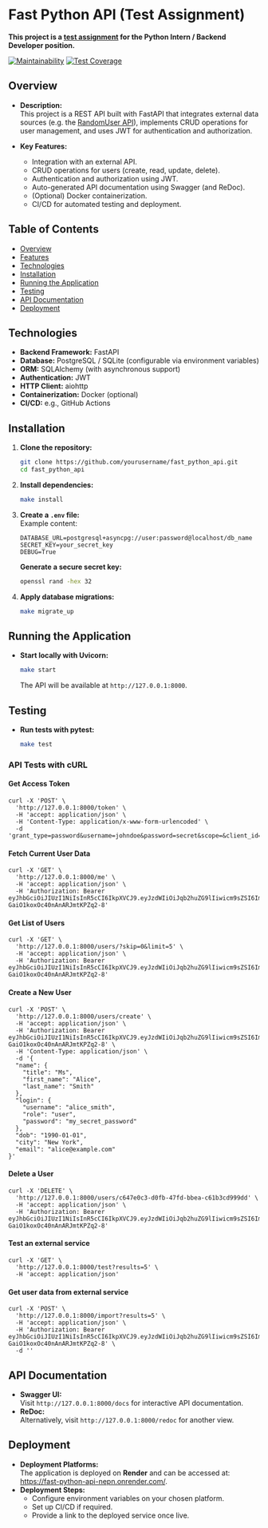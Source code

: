 # Fast Python API (Test Assignment)

**This project is a [test assignment](https://basalt-crabapple-753.notion.site/Python-150fd978e02c800b91b3eabcb85a57b0) for the Python Intern / Backend Developer position.**


[![Maintainability](https://api.codeclimate.com/v1/badges/3330a77ad116c8b50205/maintainability)](https://codeclimate.com/github/Asgef/fast_python_api/maintainability) [![Test Coverage](https://api.codeclimate.com/v1/badges/3330a77ad116c8b50205/test_coverage)](https://codeclimate.com/github/Asgef/fast_python_api/test_coverage)

## Overview

- **Description:**\
  This project is a REST API built with FastAPI that integrates external data sources (e.g. the [RandomUser API](https://randomuser.me)), implements CRUD operations for user management, and uses JWT for authentication and authorization.

- **Key Features:**

  - Integration with an external API.
  - CRUD operations for users (create, read, update, delete).
  - Authentication and authorization using JWT.
  - Auto-generated API documentation using Swagger (and ReDoc).
  - (Optional) Docker containerization.
  - CI/CD for automated testing and deployment.

## Table of Contents

- [Overview](#overview)
- [Features](#features)
- [Technologies](#technologies)
- [Installation](#installation)
- [Running the Application](#running-the-application)
- [Testing](#testing)
- [API Documentation](#api-documentation)
- [Deployment](#deployment)

## Technologies

- **Backend Framework:** FastAPI
- **Database:** PostgreSQL / SQLite (configurable via environment variables)
- **ORM:** SQLAlchemy (with asynchronous support)
- **Authentication:** JWT
- **HTTP Client:** aiohttp
- **Containerization:** Docker (optional)
- **CI/CD:** e.g., GitHub Actions

## Installation

1. **Clone the repository:**

   ```bash
   git clone https://github.com/yourusername/fast_python_api.git
   cd fast_python_api
   ```

2. **Install dependencies:**

   ```bash
   make install
   ```

3. **Create a `.env` file:**\
   Example content:

   ```env
   DATABASE_URL=postgresql+asyncpg://user:password@localhost/db_name
   SECRET_KEY=your_secret_key
   DEBUG=True
   ```

   **Generate a secure secret key:**

   ```bash
   openssl rand -hex 32
   ```

4. **Apply database migrations:**

   ```bash
   make migrate_up
   ```

## Running the Application

- **Start locally with Uvicorn:**
  ```bash
  make start
  ```
  The API will be available at `http://127.0.0.1:8000`.




## Testing

- **Run tests with pytest:**
  ```bash
  make test
  ```

### API Tests with cURL


#### Get Access Token

```
curl -X 'POST' \                                                                          
  'http://127.0.0.1:8000/token' \
  -H 'accept: application/json' \
  -H 'Content-Type: application/x-www-form-urlencoded' \
  -d 'grant_type=password&username=johndoe&password=secret&scope=&client_id=string&client_secret=string'
```

#### Fetch Current User Data

```
curl -X 'GET' \
  'http://127.0.0.1:8000/me' \
  -H 'accept: application/json' \
  -H 'Authorization: Bearer eyJhbGciOiJIUzI1NiIsInR5cCI6IkpXVCJ9.eyJzdWIiOiJqb2huZG9lIiwicm9sZSI6ImFkbWluIiwiaWQiOiI2YzNiMzYwOS02ZmFlLTRhNzEtYTlmZC05NGVhYWJmMTJjOWEiLCJleHAiOjE3NDA2NjU0NDd9.fBFqZ3fACGRT_6P-GaiO1koxOc40nAnARJmtKPZq2-8'
```

#### Get List of Users
```
curl -X 'GET' \
  'http://127.0.0.1:8000/users/?skip=0&limit=5' \
  -H 'accept: application/json' \
  -H 'Authorization: Bearer eyJhbGciOiJIUzI1NiIsInR5cCI6IkpXVCJ9.eyJzdWIiOiJqb2huZG9lIiwicm9sZSI6ImFkbWluIiwiaWQiOiI2YzNiMzYwOS02ZmFlLTRhNzEtYTlmZC05NGVhYWJmMTJjOWEiLCJleHAiOjE3NDA2NjU0NDd9.fBFqZ3fACGRT_6P-GaiO1koxOc40nAnARJmtKPZq2-8'
```

#### Create a New User

```
curl -X 'POST' \
  'http://127.0.0.1:8000/users/create' \
  -H 'accept: application/json' \
  -H 'Authorization: Bearer eyJhbGciOiJIUzI1NiIsInR5cCI6IkpXVCJ9.eyJzdWIiOiJqb2huZG9lIiwicm9sZSI6ImFkbWluIiwiaWQiOiI2YzNiMzYwOS02ZmFlLTRhNzEtYTlmZC05NGVhYWJmMTJjOWEiLCJleHAiOjE3NDA2NjU0NDd9.fBFqZ3fACGRT_6P-GaiO1koxOc40nAnARJmtKPZq2-8' \
  -H 'Content-Type: application/json' \
  -d '{
  "name": {
    "title": "Ms",
    "first_name": "Alice",
    "last_name": "Smith"
  },
  "login": {
    "username": "alice_smith",
    "role": "user",
    "password": "my_secret_password"
  },
  "dob": "1990-01-01",
  "city": "New York",
  "email": "alice@example.com"
}'
```

#### Delete a User

```
curl -X 'DELETE' \
  'http://127.0.0.1:8000/users/c647e0c3-d0fb-47fd-bbea-c61b3cd999dd' \
  -H 'accept: application/json' \
  -H 'Authorization: Bearer eyJhbGciOiJIUzI1NiIsInR5cCI6IkpXVCJ9.eyJzdWIiOiJqb2huZG9lIiwicm9sZSI6ImFkbWluIiwiaWQiOiI2YzNiMzYwOS02ZmFlLTRhNzEtYTlmZC05NGVhYWJmMTJjOWEiLCJleHAiOjE3NDA2NjU0NDd9.fBFqZ3fACGRT_6P-GaiO1koxOc40nAnARJmtKPZq2-8'
```

#### Test an external service

```
curl -X 'GET' \
  'http://127.0.0.1:8000/test?results=5' \
  -H 'accept: application/json'
```

#### Get user data from external service

```
curl -X 'POST' \
  'http://127.0.0.1:8000/import?results=5' \
  -H 'accept: application/json' \
  -H 'Authorization: Bearer eyJhbGciOiJIUzI1NiIsInR5cCI6IkpXVCJ9.eyJzdWIiOiJqb2huZG9lIiwicm9sZSI6ImFkbWluIiwiaWQiOiI2YzNiMzYwOS02ZmFlLTRhNzEtYTlmZC05NGVhYWJmMTJjOWEiLCJleHAiOjE3NDA2NjU0NDd9.fBFqZ3fACGRT_6P-GaiO1koxOc40nAnARJmtKPZq2-8' \
  -d ''
```

## API Documentation

- **Swagger UI:**\
  Visit `http://127.0.0.1:8000/docs` for interactive API documentation.
- **ReDoc:**\
  Alternatively, visit `http://127.0.0.1:8000/redoc` for another view.

## Deployment

- **Deployment Platforms:**\
  The application is deployed on **Render** and can be accessed at: https://fast-python-api-nepn.onrender.com/.
- **Deployment Steps:**
  - Configure environment variables on your chosen platform.
  - Set up CI/CD if required.
  - Provide a link to the deployed service once live.

